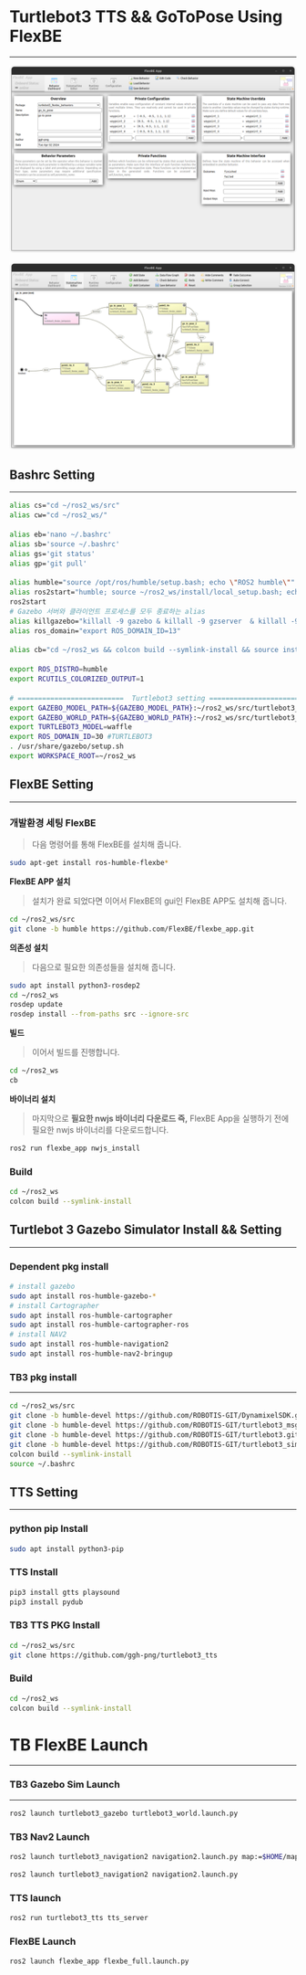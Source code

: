 # Turtlebot3 TTS && GoToPose Using FlexBE

---

![fir](./1.png)

![sec](./2.png)


## Bashrc Setting

---

```bash
alias cs="cd ~/ros2_ws/src"
alias cw="cd ~/ros2_ws/"

alias eb='nano ~/.bashrc'
alias sb='source ~/.bashrc'
alias gs='git status'
alias gp='git pull'  

alias humble="source /opt/ros/humble/setup.bash; echo \"ROS2 humble\""
alias ros2start="humble; source ~/ros2_ws/install/local_setup.bash; echo \"ros2 ws is activated.!!\""
ros2start
# Gazebo 서버와 클라이언트 프로세스를 모두 종료하는 alias
alias killgazebo="killall -9 gazebo & killall -9 gzserver  & killall -9 gzclient"
alias ros_domain="export ROS_DOMAIN_ID=13"

alias cb="cd ~/ros2_ws && colcon build --symlink-install && source install/local_setup.bash"

export ROS_DISTRO=humble
export RCUTILS_COLORIZED_OUTPUT=1

# ==========================  Turtlebot3 setting =========================>
export GAZEBO_MODEL_PATH=${GAZEBO_MODEL_PATH}:~/ros2_ws/src/turtlebot3_sim>
export GAZEBO_WORLD_PATH=${GAZEBO_WORLD_PATH}:~/ros2_ws/src/turtlebot3_sim>
export TURTLEBOT3_MODEL=waffle
export ROS_DOMAIN_ID=30 #TURTLEBOT3
. /usr/share/gazebo/setup.sh
export WORKSPACE_ROOT=~/ros2_ws

```

## FlexBE Setting

---

### **개발환경 세팅 FlexBE**

> 다음 명령어를 통해 FlexBE를 설치해 줍니다.
> 

```bash
sudo apt-get install ros-humble-flexbe*
```

**FlexBE APP 설치**

> 설치가 완료 되었다면 이어서 FlexBE의 gui인 FlexBE APP도 설치해 줍니다.
> 

```bash
cd ~/ros2_ws/src
git clone -b humble https://github.com/FlexBE/flexbe_app.git
```

**의존성 설치**

> 다음으로 필요한 의존성들을 설치해 줍니다.
> 

```bash
sudo apt install python3-rosdep2
cd ~/ros2_ws
rosdep update
rosdep install --from-paths src --ignore-src
```

**빌드**

> 이어서 빌드를 진행합니다.
> 

```bash
cd ~/ros2_ws
cb
```

**바이너리 설치** 

> 마지막으로 **필요한 nwjs 바이너리 다운로드 즉,** FlexBE App을 실행하기 전에 필요한 nwjs 바이너리를 다운로드합니다.
> 

```bash
ros2 run flexbe_app nwjs_install
```

### Build

```bash
cd ~/ros2_ws
colcon build --symlink-install
```

## Turtlebot 3 Gazebo Simulator Install && Setting

---

### Dependent pkg install

```bash
# install gazebo
sudo apt install ros-humble-gazebo-*
# install Cartographer
sudo apt install ros-humble-cartographer
sudo apt install ros-humble-cartographer-ros
# install NAV2
sudo apt install ros-humble-navigation2
sudo apt install ros-humble-nav2-bringup
```

### TB3 pkg install

---

```bash
cd ~/ros2_ws/src 
git clone -b humble-devel https://github.com/ROBOTIS-GIT/DynamixelSDK.git
git clone -b humble-devel https://github.com/ROBOTIS-GIT/turtlebot3_msgs.git
git clone -b humble-devel https://github.com/ROBOTIS-GIT/turtlebot3.git
git clone -b humble-devel https://github.com/ROBOTIS-GIT/turtlebot3_simulations.git
colcon build --symlink-install
source ~/.bashrc
```

## TTS Setting

---

### python pip Install

```bash
sudo apt install python3-pip 
```

### **TTS Install**

```bash
pip3 install gtts playsound
pip3 install pydub
```

### TB3  TTS  PKG Install

```bash
cd ~/ros2_ws/src
git clone https://github.com/ggh-png/turtlebot3_tts
```

### Build

```bash
cd ~/ros2_ws
colcon build --symlink-install
```

# TB FlexBE Launch

---

### TB3 Gazebo Sim Launch

---

```bash
ros2 launch turtlebot3_gazebo turtlebot3_world.launch.py
```

### TB3 Nav2 Launch

```bash
ros2 launch turtlebot3_navigation2 navigation2.launch.py map:=$HOME/map.yaml
```

```bash
ros2 launch turtlebot3_navigation2 navigation2.launch.py
```

### TTS launch

```bash
ros2 run turtlebot3_tts tts_server 
```

### FlexBE Launch

```python
ros2 launch flexbe_app flexbe_full.launch.py 
```